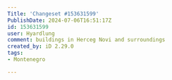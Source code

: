 ```yaml
---
Title: 'Changeset #153631599'
PublishDate: 2024-07-06T16:51:17Z
id: 153631599
user: Hyardlung
comment: buildings in Herceg Novi and surroundings
created_by: iD 2.29.0
tags:
- Montenegro

---
```

